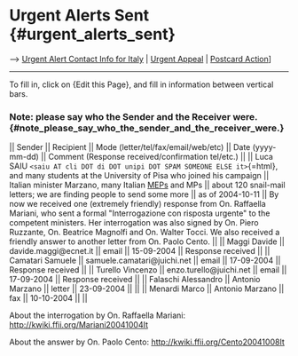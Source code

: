 # Urgent Alerts Sent {#urgent_alerts_sent}

\--\> [ Urgent Alert Contact Info for
Italy]([LtrConsRecvIt0406It "wikilink") \| [ Urgent
Appeal](LtrConsSend0406En "wikilink") \| [ Postcard
Action](Postkard0407En "wikilink")\]

------------------------------------------------------------------------

To fill in, click on {Edit this Page}, and fill in information between
vertical bars.

### Note: please say who the **Sender** and the **Receiver** were. {#note_please_say_who_the_sender_and_the_receiver_were.}

\|\| Sender \|\| Recipient \|\| Mode (letter/tel/fax/email/web/etc) \|\|
Date (yyyy-mm-dd) \|\| Comment (Response received/confirmation tel/etc.)
\|\| \|\| Luca SAIU
`<saiu AT cli DOT di DOT unipi DOT SPAM SOMEONE ELSE it>`{=html}, and
many students at the University of Pisa who joined his campaign \|\|
Italian minister Marzano, many Italian [MEPs](MEPs "wikilink") and MPs
\|\| about 120 snail-mail letters; we are finding people to send some
more \|\| as of 2004-10-11 \|\| By now we received one (extremely
friendly) response from On. Raffaella Mariani, who sent a formal
\"Interrogazione con risposta urgente\" to the competent ministers. Her
interrogation was also signed by On. Piero Ruzzante, On. Beatrice
Magnolfi and On. Walter Tocci. We also received a friendly answer to
another letter from On. Paolo Cento. \|\| \|\| Maggi Davide \|\|
davide.maggi\@ecnet.it \|\| email \|\| 15-09-2004 \|\| Response received
\|\| \|\| Camatari Samuele \|\| samuele.camatari\@juichi.net \|\| email
\|\| 17-09-2004 \|\| Response received \|\| \|\| Turello Vincenzo \|\|
enzo.turello\@juichi.net \|\| email \|\| 17-09-2004 \|\| Response
received \|\| \|\| Falaschi Alessandro \|\| Antonio Marzano \|\| letter
\|\| 23-09-2004 \|\| \|\| \|\| Menardi Marco \|\| Antonio Marzano \|\|
fax \|\| 10-10-2004 \|\| \|\|

About the interrogation by On. Raffaella Mariani:
<http://kwiki.ffii.org/Mariani20041004It>

About the answer by On. Paolo Cento:
<http://kwiki.ffii.org/Cento20041008It>
